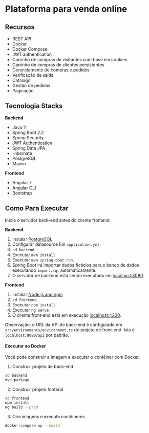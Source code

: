# Plataforma para venda online

## Recursos
- REST API
- Docker
- Docker Compose
- JWT authentication
- Carrinho de compras de visitantes com base em cookies
- Carrinho de compras de clientes persistentes
- Gerenciamento de compras e pedidos
- Verificação de saída
- Catálogo
- Gestão de pedidos
- Paginação
## Tecnologia Stacks
**Backend**
  - Java 11
  - Spring Boot 2.2
  - Spring Security
  - JWT Authentication
  - Spring Data JPA
  - Hibernate
  - PostgreSQL
  - Maven

**Frontend**
  - Angular 7
  - Angular CLI
  - Bootstrap

## Como Para Executar

Inicie o servidor back-end antes do cliente frontend.  

**Backend**

  1. Instalar [PostgreSQL](https://www.postgresql.org/download/) 
  2. Configurar datasource Em `application.yml`.
  3. `cd backend`.
  4. Executar `mvn install`.
  5. Executar `mvn spring-boot:run`.
  6. Spring Boot irá importar dados fictícios para o banco de dados executando `import.sql` automaticamente.
  7. O servidor de backend está sendo executado em [localhost:8080]().

**Frontend**
  1. Instalar [Node.js and npm](https://www.npmjs.com/get-npm)
  2. `cd frontend`.
  3. Executar `npm install`.
  4. Executar `ng serve`
  5. O cliente front-end está em execução [localhost:4200]().
  
Observação: o URL da API de back-end é configurado em `src/environments/environment.ts` do projeto de front-end. Isto é `localhost:8080/api` por padrão.
  
#### Executar no Docker
Você pode construir a imagem e executar o contêiner com Docker. 
1. Construir projeto de back-end
```bash
cd backend
mvn package
```
2. Construir projeto fontend
```bash
cd frontend
npm install
ng build --prod
```
3. Crie imagens e execute contêineres
```bash
docker-compose up --build
```

